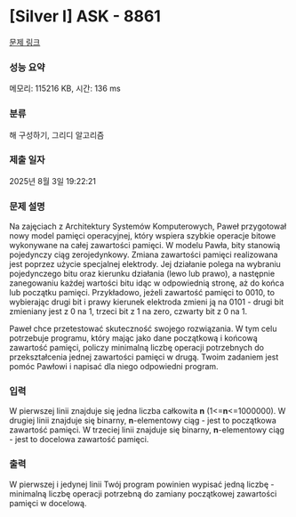# [Silver I] ASK - 8861 

[문제 링크](https://www.acmicpc.net/problem/8861) 

### 성능 요약

메모리: 115216 KB, 시간: 136 ms

### 분류

해 구성하기, 그리디 알고리즘

### 제출 일자

2025년 8월 3일 19:22:21

### 문제 설명

<p>Na zajęciach z Architektury Systemów Komputerowych, Paweł przygotował nowy model pamięci operacyjnej, który wspiera szybkie operacje bitowe wykonywane na całej zawartości pamięci. W modelu Pawła, bity stanowią pojedynczy ciąg zerojedynkowy. Zmiana zawartości pamięci realizowana jest poprzez użycie specjalnej elektrody. Jej działanie polega na wybraniu pojedynczego bitu oraz kierunku działania (lewo lub prawo), a następnie zanegowaniu każdej wartości bitu idąc w odpowiednią stronę, aż do końca lub początku pamięci. Przykładowo, jeżeli zawartość pamięci to 0010, to wybierając drugi bit i prawy kierunek elektroda zmieni ją na 0101 - drugi bit zmieniany jest z 0 na 1, trzeci bit z 1 na zero, czwarty bit z 0 na 1.</p>

<p>Paweł chce przetestować skuteczność swojego rozwiązania. W tym celu potrzebuje programu, który mając jako dane początkową i końcową zawartość pamięci, policzy minimalną liczbę operacji potrzebnych do przekształcenia jednej zawartości pamięci w drugą. Twoim zadaniem jest pomóc Pawłowi i napisać dla niego odpowiedni program.</p>

### 입력 

 <p>W pierwszej linii znajduje się jedna liczba całkowita <strong>n</strong> (1<=<strong>n</strong><=1000000). W drugiej linii znajduje się binarny, <strong>n</strong>-elementowy ciąg - jest to początkowa zawartość pamięci. W trzeciej linii znajduje się binarny, <strong>n</strong>-elementowy ciąg - jest to docelowa zawartość pamięci.</p>

### 출력 

 <p>W pierwszej i jedynej linii Twój program powinien wypisać jedną liczbę - minimalną liczbę operacji potrzebną do zamiany początkowej zawartości pamięci w docelową.</p>


